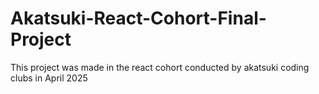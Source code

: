 # Akatsuki-React-Cohort-Final-Project
This project was made in the react cohort conducted by akatsuki coding clubs in April 2025
